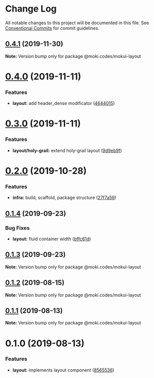# Change Log

All notable changes to this project will be documented in this file.
See [Conventional Commits](https://conventionalcommits.org) for commit guidelines.

## [0.4.1](https://github.com/moki/mokui/compare/@moki.codes/mokui-layout@0.4.0...@moki.codes/mokui-layout@0.4.1) (2019-11-30)

**Note:** Version bump only for package @moki.codes/mokui-layout





# [0.4.0](https://github.com/moki/mokui/compare/@moki.codes/mokui-layout@0.3.0...@moki.codes/mokui-layout@0.4.0) (2019-11-11)


### Features

* **layout:** add header_dense modificator ([4644015](https://github.com/moki/mokui/commit/4644015))





# [0.3.0](https://github.com/moki/mokui/compare/@moki.codes/mokui-layout@0.2.0...@moki.codes/mokui-layout@0.3.0) (2019-11-11)


### Features

* **layout/holy-grail:** extend holy-grail layout ([9d9eb9f](https://github.com/moki/mokui/commit/9d9eb9f))





# [0.2.0](https://github.com/moki/mokui/compare/@moki.codes/mokui-layout@0.1.4...@moki.codes/mokui-layout@0.2.0) (2019-10-28)


### Features

* **infra:** build, scaffold, package structure ([27f7a59](https://github.com/moki/mokui/commit/27f7a59))





## [0.1.4](https://github.com/moki/mokui/compare/@moki.codes/mokui-layout@0.1.3...@moki.codes/mokui-layout@0.1.4) (2019-09-23)


### Bug Fixes

* **layout:** fluid container width ([bffc61d](https://github.com/moki/mokui/commit/bffc61d))





## [0.1.3](https://github.com/moki/mokui/compare/@moki.codes/mokui-layout@0.1.2...@moki.codes/mokui-layout@0.1.3) (2019-09-23)

**Note:** Version bump only for package @moki.codes/mokui-layout





## [0.1.2](https://github.com/moki/mokui/compare/@moki.codes/mokui-layout@0.1.1...@moki.codes/mokui-layout@0.1.2) (2019-08-15)

**Note:** Version bump only for package @moki.codes/mokui-layout





## [0.1.1](https://github.com/moki/mokui/compare/@moki.codes/mokui-layout@0.1.0...@moki.codes/mokui-layout@0.1.1) (2019-08-13)

**Note:** Version bump only for package @moki.codes/mokui-layout





# 0.1.0 (2019-08-13)


### Features

* **layout:** implements layout component ([8565536](https://github.com/moki/mokui/commit/8565536))
